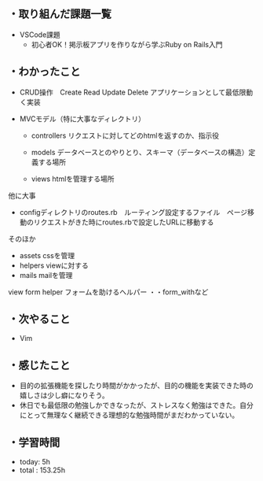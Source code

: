 ## ・取り組んだ課題一覧
- VSCode課題
   -  初心者OK！掲示板アプリを作りながら学ぶRuby on Rails入門
## ・わかったこと
 - CRUD操作　Create Read Update Delete アプリケーションとして最低限動く実装

 - MVCモデル（特に大事なディレクトリ）
   - controllers リクエストに対してどのhtmlを返すのか、指示役

   -  models データベースとのやりとり、スキーマ（データベースの構造）定義する場所

   -  views htmlを管理する場所

他に大事

   -  configディレクトリのroutes.rb　ルーティング設定するファイル　ページ移動のリクエストがきた時にroutes.rbで設定したURLに移動する

そのほか

   - assets cssを管理
   - helpers viewに対する
   - mails mailを管理

view form helper フォームを助けるヘルパー ・・form_withなど

## ・次やること
- Vim

## ・感じたこと
- 目的の拡張機能を探したり時間がかかったが、目的の機能を実装できた時の嬉しさは少し癖になりそう。
- 休日でも最低限の勉強しかできなったが、ストレスなく勉強はできた。自分にとって無理なく継続できる理想的な勉強時間がまだわかっていない。

## ・学習時間
- today:   5h
- total  : 153.25h 